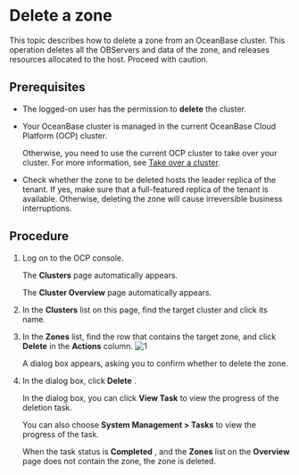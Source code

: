 Delete a zone 
==================================

This topic describes how to delete a zone from an OceanBase cluster. This operation deletes all the OBServers and data of the zone, and releases resources allocated to the host. Proceed with caution. 

Prerequisites 
----------------------------------

* The logged-on user has the permission to **delete** the cluster.

  

* Your OceanBase cluster is managed in the current OceanBase Cloud Platform (OCP) cluster. 

  Otherwise, you need to use the current OCP cluster to take over your cluster. For more information, see [Take over a cluster](../100.takeover-cluster.md).
  

* Check whether the zone to be deleted hosts the leader replica of the tenant. If yes, make sure that a full-featured replica of the tenant is available. Otherwise, deleting the zone will cause irreversible business interruptions.

  




Procedure 
------------------------------

1. Log on to the OCP console. 

   The **Clusters** page automatically appears. 

   The **Cluster Overview** page automatically appears.
   

2. In the **Clusters** list on this page, find the target cluster and click its name.

   

3. In the **Zones** list, find the row that contains the target zone, and click **Delete** in the **Actions** column. ![1](https://help-static-aliyun-doc.aliyuncs.com/assets/img/en-US/3004306461/p399393.png)

   A dialog box appears, asking you to confirm whether to delete the zone.
   

4. In the dialog box, click **Delete** . 

   In the dialog box, you can click **View Task** to view the progress of the deletion task. 

   You can also choose **System Management \> Tasks** to view the progress of the task. 

   When the task status is **Completed** , and the **Zones** list on the **Overview** page does not contain the zone, the zone is deleted.
   



